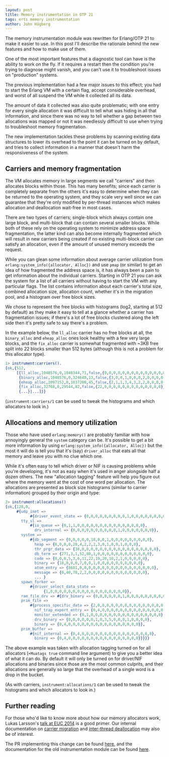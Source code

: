 ```yaml
---
layout: post
title: Memory instrumentation in OTP 21
tags: erts memory instrumentation
author: John Högberg
---
```


The memory instrumentation module was rewritten for Erlang/OTP 21 to make it
easier to use. In this post I'll describe the rationale behind the new features
and how to make use of them.

One of the most important features that a diagnostic tool can have is the
ability to work on the fly. If it requires a restart then the condition you're
trying to diagnose might vanish, and you can't use it to troubleshoot issues on
"production" systems.

The previous implementation had a few major issues to this effect; you had to
start the Erlang VM with a certain flag, accept considerable overhead, and
worst of all suspend the VM while it collected all its data.

The amount of data it collected was also quite problematic; with one entry for
every single allocation it was difficult to tell what was hiding in all that
information, and since there was no way to tell whether a gap between two
allocations was mapped or not it was needlessly difficult to use when trying
to troubleshoot memory fragmentation.

The new implementation tackles these problems by scanning existing data
structures to lower its overhead to the point it can be turned on by default,
and tries to collect information in a manner that doesn't harm the
responsiveness of the system.

## Carriers and memory fragmentation

The VM allocates memory in large segments we call "carriers" and then allocates
blocks within those. This has many benefits; since each carrier is completely
separate from the others it's easy to determine when they can be returned to
the operating system, and they scale very well since we can guarantee that
they're only modified by per-thread instances which makes allocation and
deallocation wait-free in most cases.

There are two types of carriers; single-block which always contain one large
block, and multi-block that can contain several smaller blocks. While both of
these rely on the operating system to minimize address space fragmentation, the
latter kind can also become internally fragmented which will result in new
carriers being created if no existing multi-block carrier can satisfy an
allocation, even if the amount of unused memory exceeds the request.

While you can glean some information about average carrier utilization from
`erlang:system_info({allocator, Alloc})` and use `pmap` (or similar) to get an
idea of how fragmented the address space is, it has always been a pain to get
information about the individual carriers. Starting in OTP 21 you can ask the
system for a list of all carriers without having to start the VM with any
particular flags. The list contains information about each carrier's total
size, combined allocation size, allocation count, whether it's in the migration
pool, and a histogram over free block sizes.

We chose to represent the free blocks with histograms (log2, starting at 512 by
default) as they make it easy to tell at a glance whether a carrier has
fragmentation issues; if there's a lot of free blocks clustered along the left
side then it's pretty safe to say there's a problem.

In the example below, the `ll_alloc` carrier has no free blocks at all, the
`binary_alloc` and `eheap_alloc` ones look healthy with a few very large
blocks, and the `fix_alloc` carrier is somewhat fragmented with ~3KB free split
into 22 blocks smaller than 512 bytes (although this is not a problem for this
allocator type).

```erlang
1> instrument:carriers().
{ok,{512,
     [{ll_alloc,1048576,0,1048344,71,false,{0,0,0,0,0,0,0,0,0,0,0,0,0,0}},
      {binary_alloc,1048576,0,324640,13,false,{3,0,0,1,0,0,0,2,0,0,0,0,0,0}},
      {eheap_alloc,2097152,0,1037200,45,false,{2,1,1,3,4,3,2,2,0,0,0,0,0,0}},
      {fix_alloc,32768,0,29544,82,false,{22,0,0,0,0,0,0,0,0,0,0,0,0,0}},
      {...}|...]}}
```

(`instrument:carriers/1` can be used to tweak the histograms and which
allocators to look in.)

## Allocations and memory utilization

Those who have used `erlang:memory()` are probably familiar with how annoyingly
general the `system` category can be. It's possible to get a bit more
information by using `erlang:system_info({allocator, Alloc})` but the most it
will do is tell you that it's (say) `driver_alloc` that eats all that memory
and leave you with no clue which one.

While it's often easy to tell which driver or NIF is causing problems while
you're developing, it's not as easy when it's used in anger alongside half a
dozen others. The new "allocation tagging" feature will help you figure out
where the memory went at the cost of one word per allocation. The allocations
are presented as block size histograms (similar to carrier information)
grouped by their origin and type:

```erlang
2> instrument:allocations()
{ok,{128,0,
     #{udp_inet =>
           #{driver_event_state => {0,0,0,0,0,0,0,0,0,1,0,0,0,0,0,0,0,0}},
       tty_sl =>
           #{io_queue => {0,1,1,0,0,0,0,0,0,0,0,0,0,0,0,0,0,0},
             drv_internal => {0,0,0,0,0,0,0,0,0,0,1,0,0,0,0,0,0,0}},
       system =>
           #{db_segment => {0,0,0,0,0,18,0,0,1,0,0,0,0,0,0,0,0,0},
             heap => {0,0,0,0,20,4,2,2,2,3,0,1,0,0,1,0,0,0},
             thr_prgr_data => {38,0,0,0,0,0,0,0,0,0,0,0,0,0,0,0,0,0},
             db_term => {271,3,1,52,80,1,0,0,0,0,0,0,0,0,0,0,0,0},
             code => {0,0,0,5,3,6,11,22,19,20,10,2,1,0,0,0,0,0},
             binary => {18,0,0,0,7,0,0,1,0,0,0,0,0,0,0,0,0,0},
             atom_entry => {8681,0,0,0,0,0,0,0,0,0,0,0,0,0,0,0,0,0},
             message => {0,40,78,2,2,0,0,0,0,0,0,0,0,0,0,0,0,0},
             ... }
       spawn_forker =>
           #{driver_select_data_state =>
                 {1,0,0,0,0,0,0,0,0,0,0,0,0,0,0,0,0,0}},
       ram_file_drv => #{drv_binary => {0,0,0,0,0,0,1,0,0,0,0,0,0,0,0,0,0,0}},
       prim_file =>
           #{process_specific_data => {2,0,0,0,0,0,0,0,0,0,0,0,0,0,0,0,0,0},
             nif_trap_export_entry => {0,4,0,0,0,0,0,0,0,0,0,0,0,0,0,0,0,0},
             monitor_extended => {0,1,0,0,0,0,0,0,0,0,0,0,0,0,0,0,0,0},
             drv_binary => {0,0,0,0,0,0,1,0,3,5,0,0,0,1,0,0,0,0},
             binary => {0,4,0,0,0,0,0,0,0,0,0,0,0,0,0,0,0,0}},
       prim_buffer =>
           #{nif_internal => {0,4,0,0,0,0,0,0,0,0,0,0,0,0,0,0,0,0},
             binary => {0,4,0,0,0,0,0,0,0,0,0,0,0,0,0,0,0,0}}}}}
```

The above example was taken with allocation tagging turned on for all
allocators (`+Muatags true` command line argument) to give you a better idea of
what it can do. By default it will only be turned on for driver/NIF allocations
and binaries since those are the most common culprits, and their allocations
are generally so large that the overhead of a single word is a drop in the
bucket.

(As with carriers, `instrument:allocations/1` can be used to tweak the
histograms and which allocators to look in.)

## Further reading

For those who'd like to know more about how our memory allocators work, Lukas
Larsson's [talk at EUC 2014](https://erlangcentral.org/videos/euc-2014-lukas-larsson-memory-allocators-in-the-vm-memory-management-battle-stories/) is a good primer. Our internal
documentation on [carrier migration](https://github.com/erlang/otp/blob/master/erts/emulator/internal_doc/CarrierMigration.md) and [inter-thread deallocation](https://github.com/erlang/otp/blob/master/erts/emulator/internal_doc/DelayedDealloc.md) may also be of interest.

The PR implementing this change can be found [here](https://github.com/erlang/otp/pull/1790), and the documentation for the old instrumentation module can be found [here](http://erlang.org/documentation/doc-9.3/lib/tools-2.11.2/doc/html/instrument.html).
